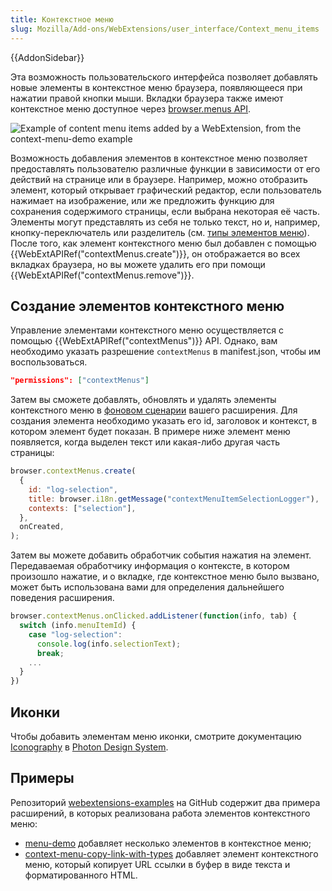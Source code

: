 ```yaml
---
title: Контекстное меню
slug: Mozilla/Add-ons/WebExtensions/user_interface/Context_menu_items
---
```


{{AddonSidebar}}

Эта возможность пользовательского интерфейса позволяет добавлять новые элементы в контекстное меню браузера, появляющееся при нажатии правой кнопки мыши. Вкладки браузера также имеют контекстное меню доступное через [browser.menus API](/en-US/docs/Mozilla/Add-ons/WebExtensions/API/menus).

![Example of content menu items added by a WebExtension, from the context-menu-demo example](context_menu_example.png)

Возможность добавления элементов в контекстное меню позволяет предоставлять пользователю различные функции в зависимости от его действий на странице или в браузере. Например, можно отобразить элемент, который открывает графический редактор, если пользователь нажимает на изображение, или же предложить функцию для сохранения содержимого страницы, если выбрана некоторая её часть. Элементы могут представлять из себя не только текст, но и, например, кнопку-переключатель или разделитель (см. [типы элементов меню](/ru/docs/Mozilla/Add-ons/WebExtensions/API/menus/ItemType)). После того, как элемент контекстного меню был добавлен с помощью {{WebExtAPIRef("contextMenus.create")}}, он отображается во всех вкладках браузера, но вы можете удалить его при помощи {{WebExtAPIRef("contextMenus.remove")}}.

## Создание элементов контекстного меню

Управление элементами контекстного меню осуществляется с помощью {{WebExtAPIRef("contextMenus")}} API. Однако, вам необходимо указать разрешение `contextMenus` в manifest.json, чтобы им воспользоваться.

```json
"permissions": ["contextMenus"]
```

Затем вы сможете добавлять, обновлять и удалять элементы контекстного меню в [фоновом сценарии](/ru/docs/Mozilla/Add-ons/WebExtensions/manifest.json/background) вашего расширения. Для создания элемента необходимо указать его id, заголовок и контекст, в котором элемент будет показан. В примере ниже элемент меню появляется, когда выделен текст или какая-либо другая часть страницы:

```js
browser.contextMenus.create(
  {
    id: "log-selection",
    title: browser.i18n.getMessage("contextMenuItemSelectionLogger"),
    contexts: ["selection"],
  },
  onCreated,
);
```

Затем вы можете добавить обработчик события нажатия на элемент. Передаваемая обработчику информация о контексте, в котором произошло нажатие, и о вкладке, где контекстное меню было вызвано, может быть использована вами для определения дальнейшего поведения расширения.

```js
browser.contextMenus.onClicked.addListener(function(info, tab) {
  switch (info.menuItemId) {
    case "log-selection":
      console.log(info.selectionText);
      break;
    ...
  }
})
```

## Иконки

Чтобы добавить элементам меню иконки, смотрите документацию [Iconography](https://design.firefox.com/photon/visuals/iconography.html) в [Photon Design System](https://design.firefox.com/photon/index.html).

## Примеры

Репозиторий [webextensions-examples](https://github.com/mdn/webextensions-examples) на GitHub содержит два примера расширений, в которых реализована работа элементов контекстного меню:

- [menu-demo](https://github.com/mdn/webextensions-examples/tree/master/menu-demo) добавляет несколько элементов в контекстное меню;
- [context-menu-copy-link-with-types](https://github.com/mdn/webextensions-examples/tree/master/context-menu-copy-link-with-types) добавляет элемент контекстного меню, который копирует URL ссылки в буфер в виде текста и форматированного HTML.
